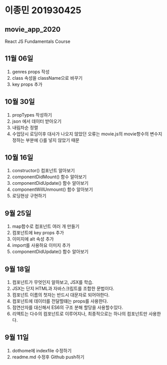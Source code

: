 # 이종민 201930425
## movie_app_2020
React JS Fundamentals Course
## 11월 06일
1. genres props 작성
2. class 속성을 className으로 바꾸기
3. key props 추가

## 10월 30일
1. propTypes 작성하기
3. json 에서 데이터 받아오기
3. 내림차순 정렬
4. 수업당시 로딩이후 대사가 나오지 않았던 오류는 movie.js의 movie항수의 변수지정하는 부분에 {}를 넣지 않았기 때문

## 10월 16일
1. constructor() 컴포넌트 알아보기
2. componentDidMount() 함수 알아보기
3. componentDidUpdate() 함수 알아보기
4. componentWillUnmount() 함수 알아보기
5. 로딩현상 구현하기

## 9월 25일
1. map함수로 컴포넌트 여러 개 만들기
2. 컴포넌트에 key props 추가
3. 이미지에 alt 속성 추가
4. import를 사용하요 이미지 추가
3. componentDidUpdate() 함수 알아보기

## 9월 18일
1. 컴포넌트가 무엇인지 알하보고, JSX를 학습.
2. JSX는 단지 HTML과 자바스크립트를 조합한 문법이다.
3. 컴포넌트 이름의 첫자는 반드시 대문자로 되어야한다.
4. 컴포넌트에 데이터를 전달할떄는 props를 사용한다.
5. 점연산자를 대신해서 ES6의 구조 분해 할당을 사용할수있다.
6. 리액트는 다수의 컴포넌트로 이루어지나, 최종적으로는 하나의 컴포넌트만 사용한다.

## 9월 11일
1. dothome에 indexfile 수정하기
2. readme.md 수정후 Github push하기

